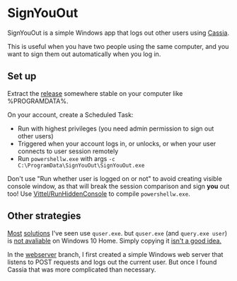 # SignYouOut

SignYouOut is a simple Windows app that logs out other users using [Cassia](https://github.com/danports/cassia).

This is useful when you have two people using the same computer, and you want to sign them out automatically when you log in.

## Set up
Extract the [release](../../releases/latest) somewhere stable on your computer like %PROGRAMDATA%.

On your account, create a Scheduled Task:

- Run with highest privileges (you need admin permission to sign out other users)
- Triggered when your account logs in, or unlocks, or when your user connects to user session remotely
- Run `powershellw.exe` with args `-c C:\ProgramData\SignYouOut\SignYouOut.exe`

Don't use "Run whether user is logged on or not" to avoid creating visible console window, as that will break the session comparison and sign **you** out too!
Use [Vittel/RunHiddenConsole](https://github.com/Vittel/RunHiddenConsole) to compile `powershellw.exe`.

## Other strategies

[Most](https://gallery.technet.microsoft.com/scriptcenter/Get-UserSessions-Parse-b4c97837)
[solutions](https://stackoverflow.com/a/18193461/771768)
I've seen use `quser.exe`. but `quser.exe` (and `query.exe user`) is
[not avaliable](https://docs.microsoft.com/en-us/windows-server/administration/windows-commands/query-user) on Windows 10 Home.
Simply copying it [isn't a good idea.](https://superuser.com/a/509009/282374)

In the [webserver](../../tree/webserver) branch, I first created a simple Windows web server that listens to POST requests and logs out the current user.
But once I found Cassia that was more complicated than necessary.
